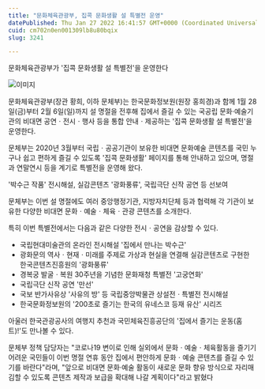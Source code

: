 ```yaml
---
title: "문화체육관광부, 집콕 문화생활 설 특별전 운영"
datePublished: Thu Jan 27 2022 16:41:57 GMT+0000 (Coordinated Universal Time)
cuid: cm702n0en001309lb8u80bqix
slug: 3241

---
```



문화체육관광부가 '집콕 문화생활 설 특별전'을 운영한다

![이미지](https://cdn.hashnode.com/res/hashnode/image/upload/v1739253516668/71103052-2f90-4f8d-994c-9acb28bbbcd9.jpeg)

문화체육관광부(장관 황희, 이하 문체부)는 한국문화정보원(원장 홍희경)과 함께 1월 28일(금)부터 2월 6일(일)까지 설 명절을 전후해 집에서 즐길 수 있는 국공립 문화·예술기관의 비대면 공연ㆍ전시ㆍ행사 등을 통합 안내ㆍ제공하는 '집콕 문화생활 설 특별전'을 운영한다.

문체부는 2020년 3월부터 국립ㆍ공공기관이 보유한 비대면 문화예술 콘텐츠를 국민 누구나 쉽고 편하게 즐길 수 있도록 '집콕 문화생활' 페이지를 통해 안내하고 있으며, 명절과 연말연시 등을 계기로 특별전을 운영해 왔다.

'박수근 작품' 전시해설, 실감콘텐츠 '광화풍류', 국립극단 신작 공연 등 선보여

문체부는 이번 설 명절에도 여러 중앙행정기관, 지방자치단체 등과 협력해 각 기관이 보유한 다양한 비대면 문화ㆍ예술ㆍ체육ㆍ관광 콘텐츠를 소개한다.

특히 이번 특별전에서는 다음과 같은 다양한 전시ㆍ공연을 감상할 수 있다.

- 국립현대미술관의 온라인 전시해설 '집에서 만나는 박수근'
- 광화문의 역사ㆍ현재ㆍ미래를 주제로 가상과 현실을 연결해 실감콘텐츠로 구현한 한국콘텐츠진흥원의 '광화풍류'
- 경복궁 발굴ㆍ복원 30주년을 기념한 문화재청 특별전 '고궁연화'
- 국립극단 신작 공연 '만선'
- 국보 반가사유상 '사유의 방' 등 국립중앙박물관 상설전ㆍ특별전 전시해설
- 한국문화정보원의 '200초로 즐기는 한국의 유네스코 등재 유산' 시리즈

아울러 한국관광공사의 여행지 추천과 국민체육진흥공단의 '집에서 즐기는 운동(홈트)!'도 만나볼 수 있다.

문체부 정책 담당자는 "코로나19 변이로 인해 실외에서 문화ㆍ예술ㆍ체육활동을 즐기기 어려운 국민들이 이번 명절 연휴 동안 집에서 편안하게 문화ㆍ예술 콘텐츠를 즐길 수 있기를 바란다"라며, "앞으로 비대면 문화·예술 활동이 새로운 문화 향유 방식으로 자리매김할 수 있도록 콘텐츠 제작과 보급을 확대해 나갈 계획이다"라고 밝혔다
